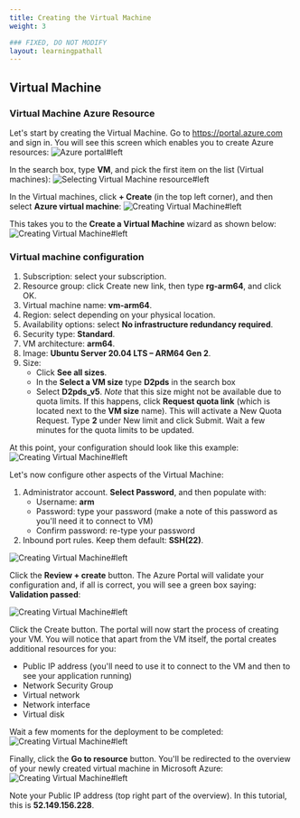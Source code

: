 ```yaml
---
title: Creating the Virtual Machine
weight: 3

### FIXED, DO NOT MODIFY
layout: learningpathall
---
```


## Virtual Machine

### Virtual Machine Azure Resource
Let's start by creating the Virtual Machine. Go to https://portal.azure.com and sign in. You will see this screen which enables you to create Azure resources:
![Azure portal#left](figures/01.png "Figure 1. A fragment of the Azure Portal")

In the search box, type **VM**, and pick the first item on the list (Virtual machines):
![Selecting Virtual Machine resource#left](figures/02.png "Figure 2. Selecting the virtual machine Azure resource")

In the Virtual machines, click **+ Create** (in the top left corner), and then select **Azure virtual machine**:
![Creating Virtual Machine#left](figures/03.png "Figure 3. Creating the virtual machine")

This takes you to the **Create a Virtual Machine** wizard as shown below:
![Creating Virtual Machine#left](figures/04.png "Figure 4. Virtual machine wizard")

### Virtual machine configuration
1. Subscription: select your subscription.
2. Resource group: click Create new link, then type **rg-arm64**, and click OK.
3. Virtual machine name: **vm-arm64**.
4. Region: select depending on your physical location.
5. Availability options: select **No infrastructure redundancy required**.
6. Security type: **Standard**.
7. VM architecture: **arm64**.
8. Image: **Ubuntu Server 20.04 LTS – ARM64 Gen 2**.
9. Size:
    * Click **See all sizes**.
    * In the **Select a VM size** type **D2pds** in the search box
    * Select **D2pds_v5**. *Note* that this size might not be available due to quota limits. If this happens, click **Request quota link** (which is located next to the **VM size** name). This will activate a New Quota Request. Type **2** under New limit and click Submit. Wait a few minutes for the quota limits to be updated.

At this point, your configuration should look like this example:
![Creating Virtual Machine#left](figures/05.png "Figure 5. Virtual machine wizard (configured)")

Let's now configure other aspects of the Virtual Machine:
1.	Administrator account. **Select Password**, and then populate with:
    * Username: **arm**
    * Password: type your password (make a note of this password as you'll need it to connect to VM)
    * Confirm password: re-type your password
2.	Inbound port rules. Keep them default: **SSH(22)**.

![Creating Virtual Machine#left](figures/06.png "Figure 6. Administrator account and inbound rules of the virtual machine")

Click the **Review + create** button. The Azure Portal will validate your configuration and, if all is correct, you will see a green box saying: **Validation passed**: 

![Creating Virtual Machine#left](figures/07.png "Figure 7. A summary of the create virtual machine wizard")

Click the Create button. The portal will now start the process of creating your VM. You will notice that apart from the VM itself, the portal creates additional resources for you: 
* Public IP address (you'll need to use it to connect to the VM and then to see your application running)
* Network Security Group
* Virtual network
* Network interface
* Virtual disk

Wait a few moments for the deployment to be completed:
![Creating Virtual Machine#left](figures/08.png "Figure 8. A confirmation screen")

Finally, click the **Go to resource** button. You'll be redirected to the overview of your newly created virtual machine in Microsoft Azure:
![Creating Virtual Machine#left](figures/09.png "Figure 9. An overview of the virtual machine")

Note your Public IP address (top right part of the overview). In this tutorial, this is **52.149.156.228**.
